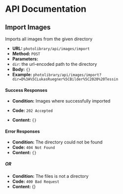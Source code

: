 # API Documentation



## Import Images

Imports all images from the given directory

- **URL:** `photolibrary/api/images/import`
- **Method:** `POST`
- **Parameters:**
- `dir`: the url-encoded path to the directory
- **Body:** `{}`
- **Example:** `photolibrary/api/images/import?dir=D%3A%5CLukasRuegner%5CBilder%5C2020%20Tessin`

#### Success Responses

- **Condition:** Images where successfully imported

- **Code:** `202 Accepted`

- **Content:** `{}`

#### Error Responses

- **Condition:** The directory could not be found
- **Code:** `404 Not Found`
- **Content:** `{}`

##### OR

- **Condition:** The files is not a directory
- **Code:** `400 Bad Request`
- **Content:** {}

